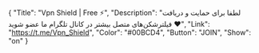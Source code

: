 {
"Title": "Vpn Shield | Free ⚡️",
"Description": "لطفا برای حمایت و دریافت فیلترشکن‌های متصل بیشتر در کانال تلگرام ما عضو شوید ♥️",
"Link": "https://t.me/Vpn_Shield",
"Color": "#00BCD4",
"Button": "JOIN",
"Show": "on"
}
